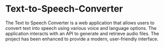 # Text-to-Speech-Converter
The Text to Speech Converter is a web application that allows users to convert text into speech using various voice and language options. The application interacts with an API to generate and retrieve audio files. The project has been enhanced to provide a modern, user-friendly interface.
